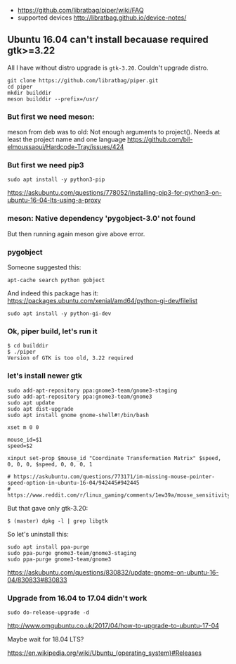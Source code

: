 - https://github.com/libratbag/piper/wiki/FAQ
- supported devices http://libratbag.github.io/device-notes/

## Ubuntu 16.04 can't install becauase required gtk>=3.22

All I have without distro upgrade is `gtk-3.20`. Couldn't upgrade distro.

```
git clone https://github.com/libratbag/piper.git
cd piper
mkdir builddir
meson builddir --prefix=/usr/
```

### But first we need meson:

meson from deb was to old: Not enough arguments to project(). Needs at least the project name and one language https://github.com/bil-elmoussaoui/Hardcode-Tray/issues/424

### But first we need pip3


```
sudo apt install -y python3-pip
```

https://askubuntu.com/questions/778052/installing-pip3-for-python3-on-ubuntu-16-04-lts-using-a-proxy

### meson: Native dependency 'pygobject-3.0' not found

But then running again meson give above error.

### pygobject

Someone suggested this:

`apt-cache search python gobject`

And indeed this package has it: https://packages.ubuntu.com/xenial/amd64/python-gi-dev/filelist

`sudo apt install -y python-gi-dev`

### Ok, piper build, let's run it

```
$ cd builddir
$ ./piper
Version of GTK is too old, 3.22 required
```

### let's install newer gtk

```
sudo add-apt-repository ppa:gnome3-team/gnome3-staging
sudo add-apt-repository ppa:gnome3-team/gnome3
sudo apt update
sudo apt dist-upgrade
sudo apt install gnome gnome-shell#!/bin/bash

xset m 0 0

mouse_id=$1
speed=$2

xinput set-prop $mouse_id "Coordinate Transformation Matrix" $speed, 0, 0, 0, $speed, 0, 0, 0, 1

# https://askubuntu.com/questions/773171/im-missing-mouse-pointer-speed-option-in-ubuntu-16-04/942445#942445
# https://www.reddit.com/r/linux_gaming/comments/1ew39a/mouse_sensitivity_and_linux_gaming/

```

But that gave only gtk-3.20:

```
$ (master) dpkg -l | grep libgtk
```

So let's uninstall this:

```
sudo apt install ppa-purge
sudo ppa-purge gnome3-team/gnome3-staging
sudo ppa-purge gnome3-team/gnome3
```

https://askubuntu.com/questions/830832/update-gnome-on-ubuntu-16-04/830833#830833

### Upgrade from 16.04 to 17.04 didn't work

`sudo do-release-upgrade -d`

http://www.omgubuntu.co.uk/2017/04/how-to-upgrade-to-ubuntu-17-04

Maybe wait for 18.04 LTS?

https://en.wikipedia.org/wiki/Ubuntu_(operating_system)#Releases
